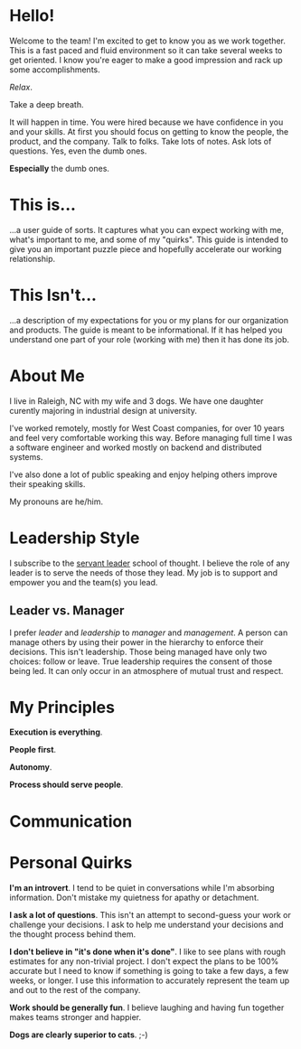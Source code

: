 # Hello!

Welcome to the team! I'm excited to get to know you as we work together. This is a fast paced and fluid environment so it can take several weeks to get oriented. I know you're eager to make a good impression and rack up some accomplishments.

_Relax_. 

Take a deep breath. 

It will happen in time. You were hired because we have confidence in you and your skills. At first you should focus on getting to know the people, the product, and the company. Talk to folks. Take lots of notes. Ask lots of questions. Yes, even the dumb ones. 

**Especially** the dumb ones.

# This is...

...a user guide of sorts. It captures what you can expect working with me, what's important to me, and some of my "quirks". This guide is intended to give you an important puzzle piece and hopefully accelerate our working relationship.

# This Isn't...

...a description of my expectations for you or my plans for our organization and products. The guide is meant to be informational. If it has helped you understand one part of your role (working with me) then it has done its job.

# About Me

I live in Raleigh, NC with my wife and 3 dogs. We have one daughter curently majoring in industrial design at university. 

I've worked remotely, mostly for West Coast companies, for over 10 years and feel very comfortable working this way. Before managing full time I was a software engineer and worked mostly on backend and distributed systems. 

I've also done a lot of public speaking and enjoy helping others improve their speaking skills.

My pronouns are he/him.

# Leadership Style

I subscribe to the [servant leader](https://en.wikipedia.org/wiki/Servant_leadership) school of thought. I believe the role of any leader is to serve the needs of those they lead. My job is to support and empower you and the team(s) you lead.

## Leader vs. Manager

I prefer _leader_ and _leadership_ to _manager_ and _management_. A person can manage others by using their power in the hierarchy to enforce their decisions. This isn't leadership. Those being managed have only two choices: follow or leave. True leadership requires the consent of those being led. It can only occur in an atmosphere of mutual trust and respect.

# My Principles

**Execution is everything**.

**People first**.

**Autonomy**.

**Process should serve people**.

# Communication

# Personal Quirks

**I'm an introvert**. I tend to be quiet in conversations while I'm absorbing information. Don't mistake my quietness for apathy or detachment.

**I ask a lot of questions**. This isn't an attempt to second-guess your work or challenge your decisions. I ask to help me understand your decisions and the thought process behind them.

**I don't believe in "it's done when it's done"**. I like to see plans with rough estimates for any non-trivial project. I don't expect the plans to be 100% accurate but I need to know if something is going to take a few days, a few weeks, or longer. I use this information to accurately represent the team up and out to the rest of the company.

**Work should be generally fun**. I believe laughing and having fun together makes teams stronger and happier.

**Dogs are clearly superior to cats**. ;-)

